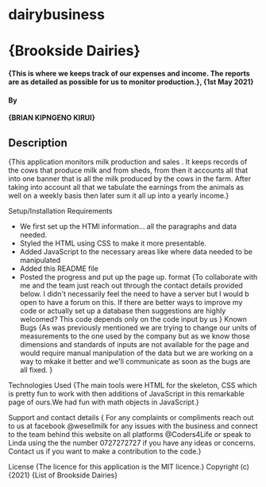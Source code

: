 # dairybusiness
# {Brookside Dairies}

#### {This is where we keeps track of our expenses and income. The reports are as detailed as possible for us to monitor production.}, {1st May 2021}
#### By

**{BRIAN KIPNGENO KIRUI}**

## Description
{This application monitors milk production and sales .
It keeps records of the cows that produce milk and from sheds,
from then it accounts all that into one banner 
that is all the milk produced by the cows in the farm. 
After taking into account all that we
tabulate the earnings from the animals as well on a weekly basis then later sum it all up into a yearly income.}

Setup/Installation Requirements
* We first set up the HTMl information… all the paragraphs and data needed.
* Styled the HTML using CSS to make it more presentable.
* Added JavaScript to the necessary areas like where data needed to be manipulated
* Added this README file
* Posted the progress and put up the page up.
format {To collaborate with me and the team just reach out through the contact details provided below.
I didn't necessarily feel the need to have a server but I would b open to have a forum on this. 
If there are better ways to improve my code or actually set up a database then suggestions are highly welcomed?
This code depends only on the code input by us }
Known Bugs
{As was previously mentioned we are trying to change our units of measurements to the one used by the company but as we know those dimensions and standards 
of inputs are not available for the page and would require manual manipulation of the data but we are working on a way to mkake it better and we'll communicate
as soon as the bugs are all fixed. }

Technologies Used
{The main tools were HTML for the skeleton, CSS which is pretty fun to work with then additions of JavaScript in this remarkable page of ours.We had fun with math objects in JavaScript.}

Support and contact details
{ For any complaints or compliments reach out to us at facebook @wesellmilk for any issues with the business and connect to the team behind this website on all platforms @Coders4Life or speak to Linda using the the number 0727272727 if you have any ideas or concerns.
Contact us if you want to make a contribution to the code.}

License
{The licence for this application is the MIT licence.} Copyright (c) {2021} {List of Brookside Dairies}
